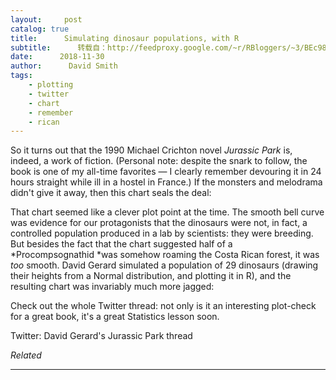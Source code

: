 ```yaml
---
layout:     post
catalog: true
title:      Simulating dinosaur populations, with R
subtitle:      转载自：http://feedproxy.google.com/~r/RBloggers/~3/BEc98P_GDeU/
date:      2018-11-30
author:      David Smith
tags:
    - plotting
    - twitter
    - chart
    - remember
    - rican
---
```







So it turns out that the 1990 Michael Crichton novel *Jurassic Park* is, indeed, a work of fiction. (Personal note: despite the snark to follow, the book is one of my all-time favorites — I clearly remember devouring it in 24 hours straight while ill in a hostel in France.) If the monsters and melodrama didn't give it away, then this chart seals the deal:





That chart seemed like a clever plot point at the time. The smooth bell curve was evidence for our protagonists that the dinosaurs were not, in fact, a controlled population produced in a lab by scientists: they were breeding. But besides the fact that the chart suggested half of a *Procompsognathid *was somehow roaming the Costa Rican forest, it was *too* smooth. David Gerard simulated a population of 29 dinosaurs (drawing their heights from a Normal distribution, and plotting it in R), and the resulting chart was invariably much more jagged:





Check out the whole Twitter thread: not only is it an interesting plot-check for a great book, it's a great Statistics lesson soon.

Twitter: David Gerard's Jurassic Park thread


*Related*








---
